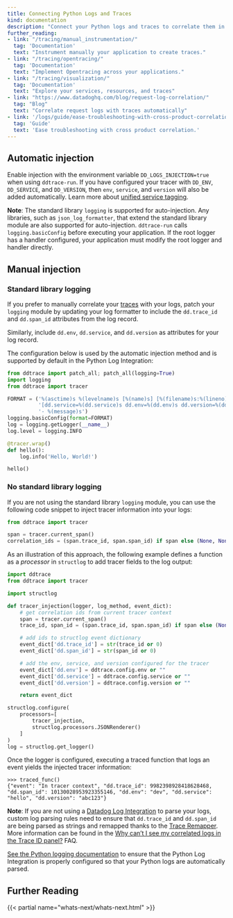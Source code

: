 ```yaml
---
title: Connecting Python Logs and Traces
kind: documentation
description: "Connect your Python logs and traces to correlate them in Datadog."
further_reading:
- link: "/tracing/manual_instrumentation/"
  tag: 'Documentation'
  text: "Instrument manually your application to create traces."
- link: "/tracing/opentracing/"
  tag: 'Documentation'
  text: "Implement Opentracing across your applications."
- link: "/tracing/visualization/"
  tag: 'Documentation'
  text: "Explore your services, resources, and traces"
- link: "https://www.datadoghq.com/blog/request-log-correlation/"
  tag: "Blog"
  text: "Correlate request logs with traces automatically"
- link: '/logs/guide/ease-troubleshooting-with-cross-product-correlation/'
  tag: 'Guide'
  text: 'Ease troubleshooting with cross product correlation.'
---
```


## Automatic injection

Enable injection with the environment variable `DD_LOGS_INJECTION=true` when using `ddtrace-run`.
If you have configured your tracer with `DD_ENV`, `DD_SERVICE`, and `DD_VERSION`, then `env`, `service`, and `version` will also be added automatically. Learn more about [unified service tagging][1].

**Note**: The standard library `logging` is supported for auto-injection. Any libraries, such as `json_log_formatter`, that extend the standard library module are also supported for auto-injection. `ddtrace-run` calls `logging.basicConfig` before executing your application. If the root logger has a handler configured, your application must modify the root logger and handler directly.

## Manual injection

### Standard library logging

If you prefer to manually correlate your [traces][2] with your logs, patch your `logging` module by updating your log formatter to include the ``dd.trace_id`` and ``dd.span_id`` attributes from the log record.

Similarly, include ``dd.env``, ``dd.service``, and ``dd.version`` as attributes for your log record.

The configuration below is used by the automatic injection method and is supported by default in the Python Log Integration:

``` python
from ddtrace import patch_all; patch_all(logging=True)
import logging
from ddtrace import tracer

FORMAT = ('%(asctime)s %(levelname)s [%(name)s] [%(filename)s:%(lineno)d] '
          '[dd.service=%(dd.service)s dd.env=%(dd.env)s dd.version=%(dd.version)s dd.trace_id=%(dd.trace_id)s dd.span_id=%(dd.span_id)s] '
          '- %(message)s')
logging.basicConfig(format=FORMAT)
log = logging.getLogger(__name__)
log.level = logging.INFO

@tracer.wrap()
def hello():
    log.info('Hello, World!')

hello()
```

### No standard library logging

If you are not using the standard library `logging` module, you can use the following code snippet to inject tracer information into your logs:

```python
from ddtrace import tracer

span = tracer.current_span()
correlation_ids = (span.trace_id, span.span_id) if span else (None, None)
```
As an illustration of this approach, the following example defines a function as a *processor* in `structlog` to add tracer fields to the log output:

``` python
import ddtrace
from ddtrace import tracer

import structlog

def tracer_injection(logger, log_method, event_dict):
    # get correlation ids from current tracer context
    span = tracer.current_span()
    trace_id, span_id = (span.trace_id, span.span_id) if span else (None, None)

    # add ids to structlog event dictionary
    event_dict['dd.trace_id'] = str(trace_id or 0)
    event_dict['dd.span_id'] = str(span_id or 0)

    # add the env, service, and version configured for the tracer
    event_dict['dd.env'] = ddtrace.config.env or ""
    event_dict['dd.service'] = ddtrace.config.service or ""
    event_dict['dd.version'] = ddtrace.config.version or ""

    return event_dict

structlog.configure(
    processors=[
        tracer_injection,
        structlog.processors.JSONRenderer()
    ]
)
log = structlog.get_logger()
```

Once the logger is configured, executing a traced function that logs an event yields the injected tracer information:

```text
>>> traced_func()
{"event": "In tracer context", "dd.trace_id": 9982398928418628468, "dd.span_id": 10130028953923355146, "dd.env": "dev", "dd.service": "hello", "dd.version": "abc123"}
```

**Note**: If you are not using a [Datadog Log Integration][3] to parse your logs, custom log parsing rules need to ensure that `dd.trace_id` and `dd.span_id` are being parsed as strings and remapped thanks to the [Trace Remapper][5]. More information can be found in the [Why can’t I see my correlated logs in the Trace ID panel?][4] FAQ.

[See the Python logging documentation][3] to ensure that the Python Log Integration is properly configured so that your Python logs are automatically parsed.

## Further Reading

{{< partial name="whats-next/whats-next.html" >}}

[1]: /getting_started/tagging/unified_service_tagging
[2]: /tracing/visualization/#trace
[3]: /logs/log_collection/python/#configure-the-datadog-agent
[4]: /tracing/faq/why-cant-i-see-my-correlated-logs-in-the-trace-id-panel/?tab=custom
[5]: /logs/log_configuration/processors/#trace-remapper

